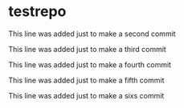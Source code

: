 # testrepo

This line was added just to make a second commit

This line was added just to make a third commit

This line was added just to make a fourth commit

This line was added just to make a fifth commit

This line was added just to make a sixs commit
